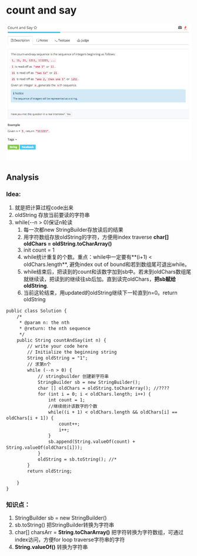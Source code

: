 # count and say

![](../../../.gitbook/assets/screen-shot-2017-08-24-at-11.31.59-am.png)

## Analysis

### Idea:

1. 就是把计算过程code出来
2. oldString 存放当前要读的字符串
3. while\(--n &gt; 0\)保证n轮读
   1. 每一次都new StringBuilder存放读后的结果
   2. 用字符数组存放oldString的字符，方便用index traverse **char\[\] oldChars = oldString.toCharArray\(\)**
   3. init count = 1
   4. while统计重复的个数。重点：while中一定要有**\(i+1\) &lt; oldChars.length**, 避免index out of bound和若到数组尾可退出while。
   5. while结束后，把读到的count和该数字加到sb中。若未到oldChars数组尾就继续读，把读到的继续往sb后加。直到读完oldChars，**把sb赋给oldString**.
   6. 当前这轮结束，用updated的oldString继续下一轮直到n=0。return oldString

```text
public class Solution {
    /*
     * @param n: the nth
     * @return: the nth sequence
     */
    public String countAndSay(int n) {
        // write your code here
        // Initialize the beginning string
        String oldString = "1";
        // 求第n个
        while (--n > 0) {
            // stringbuilder 创建新字符串
            StringBuilder sb = new StringBuilder();
            char [] oldChars = oldString.toCharArray(); //????
            for (int i = 0; i < oldChars.length; i++) {
                int count = 1;
                //继续统计该数字的个数
                while((i + 1) < oldChars.length && oldChars[i] == oldChars[i + 1]) {
                    count++;
                    i++;
                }
                sb.append(String.valueOf(count) + String.valueOf(oldChars[i]));
            }
            oldString = sb.toString(); //*
        }
        return oldString;

    }
}
```

### 知识点：

1. StringBuilder sb = new StringBuilder\(\)  
2. sb.toString\(\) 把StringBuilder转换为字符串
3. char\[\] charsArr = **String.toCharArray\(\)** 把字符转换为字符数组，可通过index访问，方便for loop traverse字符串的字符
4. **String.valueOf\(\)** 转换为字符串

